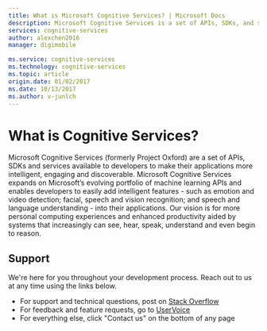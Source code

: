 ```yaml
---
title: What is Microsoft Cognitive Services? | Microsoft Docs
description: Microsoft Cognitive Services is a set of APIs, SDKs, and services that you can use with Azure that make applications more intelligent, engaging, and discoverable.
services: cognitive-services
author: alexchen2016
manager: digimobile

ms.service: cognitive-services
ms.technology: cognitive-services
ms.topic: article
origin.date: 01/02/2017
ms.date: 10/13/2017
ms.author: v-junlch
---
```


# What is Cognitive Services?

Microsoft Cognitive Services (formerly Project Oxford) are a set of APIs, SDKs and services available to developers to make their applications more intelligent, engaging and discoverable. Microsoft Cognitive Services expands on Microsoft’s evolving portfolio of machine learning APIs and enables developers to easily add intelligent features - such as emotion and video detection; facial, speech and vision recognition; and speech and language understanding - into their applications. Our vision is for more personal computing experiences and enhanced productivity aided by systems that increasingly can see, hear, speak, understand and even begin to reason.

## Support
We're here for you throughout your development process. Reach out to us at any time using the links below. 
- For support and technical questions, post on [Stack Overflow](https://stackoverflow.com/questions/tagged/microsoft-cognitive)
- For feedback and feature requests, go to [UserVoice](https://cognitive.uservoice.com/)
- For everything else, click "Contact us" on the bottom of any page

